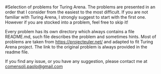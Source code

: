 #Selection of problems for Turing Arena.
The problems are presented in an order that I consider from the easiest to the most difficult.
If you are not familiar with Turing Arena, I strongly suggest to start with the first one.
However if you are stocked into a problem, feel free to skip it!

Every problem has its own directory which always contains a file README.md, 
such file describes the problem and sometimes hints.
Most of problems are taken from https://projecteuler.net/ and adapted to fit Turing Arena project.
The link to the original problem is always provided in the readme file.

If you find any issue, or you have any suggestion, please contact me at comensoli.paolo@gmail.com

